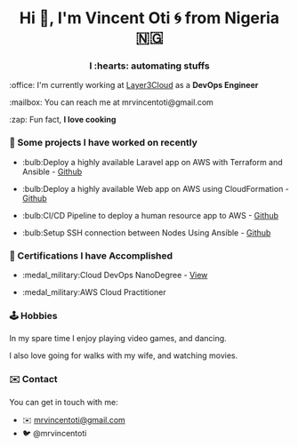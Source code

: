 <h1 align="center"> Hi 👋, I'm Vincent Oti 🌀 from Nigeria 🇳🇬</h1>
<h3 align="center"> I :hearts: automating stuffs </h3>
<p>:office: I'm currently working at <a href="https://www.layer3.cloud/">Layer3Cloud</a> as a <b>DevOps Engineer</b></p>
<p>:mailbox: You can reach me at mrvincentoti@gmail.com</p>
<p>:zap: Fun fact, <b>I love cooking</b></p>

### 📝 Some projects I have worked on recently
<ul>
  <li>
    <p> :bulb:Deploy a highly available Laravel app on AWS with Terraform and Ansible - <a href="https://github.com/mrvincentoti/ha-laravel-aws-terraform">Github</a></p>
  </li>
  <li>
    <p> :bulb:Deploy a highly available Web app on AWS using CloudFormation - <a href="https://github.com/mrvincentoti/cloudformation-high-availability-web-app">Github</a></p>
  </li>
  <li>
    <p> :bulb:CI/CD Pipeline to deploy a human resource app to AWS - <a href="https://github.com/mrvincentoti/udapeople_cicd_pipeline">Github</a></p>
  </li>
  <li>
    <p> :bulb:Setup SSH connection between Nodes Using Ansible - <a href="https://github.com/mrvincentoti/setup-ssh-between-two-ec2-instances">Github</a></p>
  </li>
</ul>

### 🧾 Certifications I have Accomplished
<ul>
  <li>
    <p> :medal_military:Cloud DevOps NanoDegree - <a href="https://graduation.udacity.com/confirm/THKSFZTK">View</a></p>
  </li>
  <li>
    <p> :medal_military:AWS Cloud Practitioner</p>
  </li>
</ul>

### :joystick: Hobbies

In my spare time I enjoy playing video games, and dancing.

I also love going for walks with my wife, and watching movies.

### :envelope: Contact

You can get in touch with me:

- :envelope: mrvincentoti@gmail.com
- :bird: @mrvincentoti
